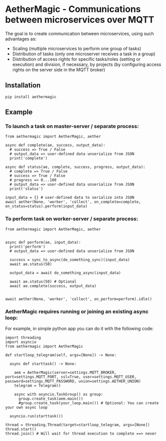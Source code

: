 # AetherMagic - Communications between microservices over MQTT

The goal is to create communication between microservices, using such advantages as:

- Scaling (multiple microservices to perform one group of tasks)
- Distribution of tasks (only one microserver receives a task in a group)
- Distribution of access rights for specific tasks/roles (setting or execution) and division, if necessary, by projects (by configuring access rights on the server side in the MQTT broker)


## Installation

`pip install aethermagic`


## Example

### To launch a task on master-server / separate process:

```
from aethermagic import AetherMagic, aether

async def complete(ae, success, output_data):
  # success => True / False
  # output_data => user-defined data unserialize from JSON
  print('complete')

async def status(ae, complete, success, progress, output_data):
  # complete => True / False
  # success => True / False
  # progress => 0...100
  # output_data => user-defined data unserialize from JSON
  print('status')

input_data = {} # user-defined data to serialize into JSON
await aether(None, 'worker', 'collect', on_complete=complete, on_status=status).perform(input_data)

```

### To perform task on worker-server / separate process:


```
from aethermagic import AetherMagic, aether


async def perform(ae, input_data):
  print('perform')
  # output_data => user-defined data unserialize from JSON

  success = sync_to_async(do_something_sync)(input_data)
  await ae.status(50)

  output_data = await do_something_async(input_data)

  await ae.status(50) # Optional
  await ae.complete(success, output_data)
  

await aether(None, 'worker', 'collect', on_perform=perform).idle()

```


### AetherMagic requires running or joining an existing async loop:

For example, in simple python app you can do it with the following code:

```
import threading
import asyncio
from aethermagic import AetherMagic

def startloop_telegram(self, args=[None]) -> None:

  async def starttask() -> None:

    aem = AetherMagic(server=settings.MQTT_BROKER, port=settings.MQTT_PORT, ssl=True, user=settings.MQTT_USER, password=settings.MQTT_PASSWORD, union=settings.AETHER_UNION)
    telegram = Telegram()

    async with asyncio.TaskGroup() as group:
      group.create_task(aem.main())
      #group.create_task(your_loop.main()) # Optional: You can create your own async loop

  asyncio.run(starttask())

thread = threading.Thread(target=startloop_telegram, args=[None])
thread.start()
thread.join() # Will wait for thread execution to complete ==> never
```

